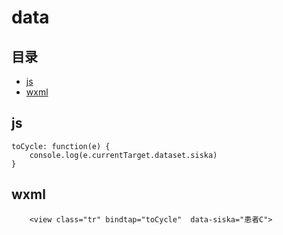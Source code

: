 # data

## 目录

-   [js](#js)
-   [wxml](#wxml)

## js

```纯文本
toCycle: function(e) {
	console.log(e.currentTarget.dataset.siska)
}
```

## wxml

```纯文本
    <view class="tr" bindtap="toCycle"  data-siska="患者C">
```
